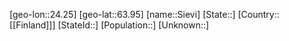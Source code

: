 ﻿---
location: [63.95,24.25]
type: City
tags:
- geo/City


SpocWebEntityId: 34259
isDeleted: false
confidential: public

---
[geo-lon::24.25]
[geo-lat::63.95]
[name::Sievi]
[State::]
[Country::[[Finland]]]
[StateId::]
[Population::]
[Unknown::]

